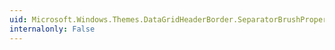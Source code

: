 ```yaml
---
uid: Microsoft.Windows.Themes.DataGridHeaderBorder.SeparatorBrushProperty
internalonly: False
---
```

